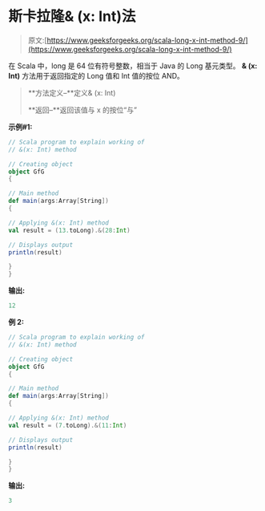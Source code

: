 # 斯卡拉隆& (x: Int)法

> 原文:[https://www.geeksforgeeks.org/scala-long-x-int-method-9/](https://www.geeksforgeeks.org/scala-long-x-int-method-9/)

在 Scala 中，long 是 64 位有符号整数，相当于 Java 的 Long 基元类型。 **& (x: Int)** 方法用于返回指定的 Long 值和 Int 值的按位 AND。

> **方法定义–**定义& (x: Int)
> 
> **返回–**返回该值与 x 的按位“与”

**示例#1:**

```scala
// Scala program to explain working of
// &(x: Int) method

// Creating object
object GfG
{ 

// Main method
def main(args:Array[String])
{

// Applying &(x: Int) method 
val result = (13.toLong).&(28:Int)

// Displays output
println(result)

}
} 
```

**输出:**

```scala
12
```

**例 2:**

```scala
// Scala program to explain working of
// &(x: Int) method

// Creating object
object GfG
{ 

// Main method
def main(args:Array[String])
{

// Applying &(x: Int) method 
val result = (7.toLong).&(11:Int)

// Displays output
println(result)

}
} 
```

**输出:**

```scala
3
```